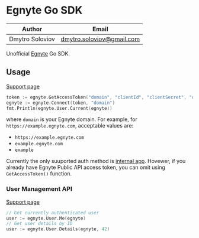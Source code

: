 # Egnyte Go SDK

| Author | Email |
| --- | --- |
| Dmytro Soloviov | dmytro.soloviov@gmail.com |

Unofficial [Egnyte](https://www.egnyte.com) Go SDK.

## Usage

[Support page](https://developers.egnyte.com/docs)

```go
token := egnyte.GetAccessToken("domain", "clientId", "clientSecret", "username", "password")
egnyte := egnyte.Connect(token, "domain")
fmt.Println(egnyte.User.Current(egnyte))
```

where `domain` is your Egnyte domain. For example, for `https://example.egnyte.com`, acceptable values are:

- `https://example.egnyte.com`
- `example.egnyte.com`
- `example`

Currently the only suuported auth method is [internal app](https://developers.egnyte.com/docs/read/Public_API_Authentication#Internal-Applications). Hovewer, if you already have Egnyte Public API access token, you can omit using `GetAccessToken()` function.

### User Management API

[Support page](https://developers.egnyte.com/docs/read/User_Management_API_Documentation)

```go
// Get currently authenticated user
user := egnyte.User.Me(egnyte)
// Get user details by ID
user := egnyte.User.Details(egnyte, 42)
```